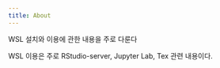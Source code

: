 ```yaml
---
title: About
---
```


WSL 설치와 이용에 관한 내용을 주로 다룬다

WSL 이용은 주로 RStudio-server, Jupyter Lab, Tex 관련 내용이다.

